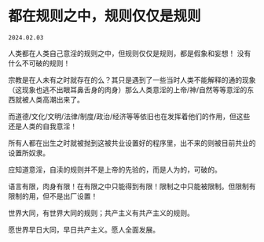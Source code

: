 # 都在规则之中，规则仅仅是规则
`2024.02.03`

人类都在人类自己意淫的规则之中，但规则仅仅是规则，都是假象和妄想！ 没有什么不可破的规则！

宗教是在人未有之时就存在的么？其只是遇到了一些当时人类不能解释的通的现象（这现象也逃不出眼耳鼻舌身的肉身）那么人类意淫的上帝/神/自然等等意淫的东西就被人类高潮出来了。

而道德/文化/文明/法律/制度/政治/经济等等依旧也在发挥着他们的作用，但这些还是人类的自我意淫！

所有人都在出生之时就被抛到这被共业设置好的程序里，出不来的则被目前共业的设置所奴隶。

应知道意淫，自渎的规则并不是上帝的先验的，而是人为的，可破的。

语言有限，肉身有限！在有限之中只能得到有限！限制之中只能被限制。但限制有限制的用，但不是出厂设置！

世界大同，有世界大同的规则；共产主义有共产主义的规则。

愿世界早日大同，早日共产主义。愿人全面发展。
